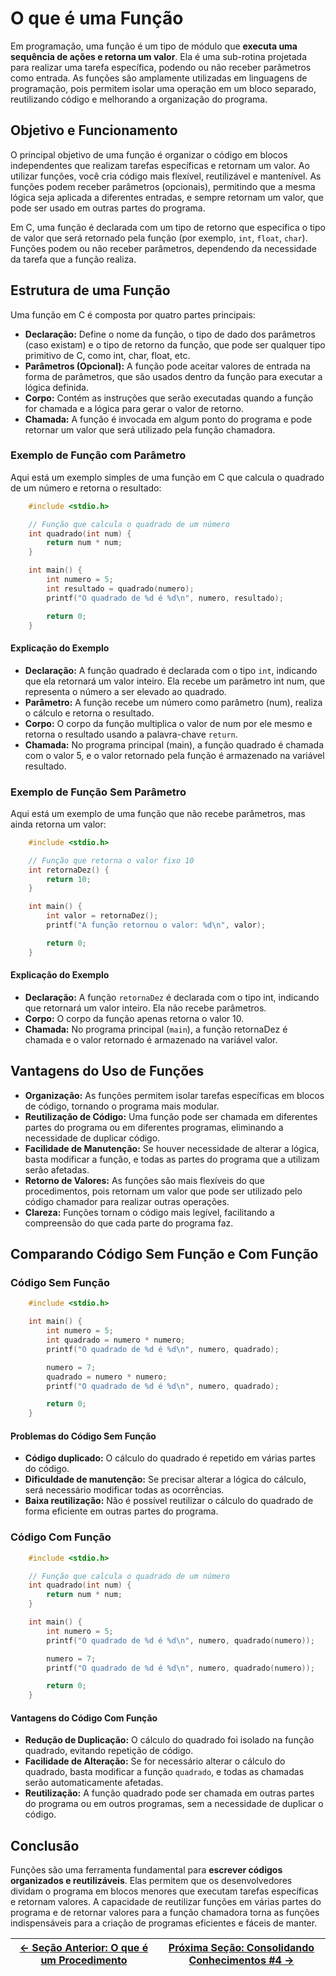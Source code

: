 # O que é uma Função

Em programação, uma função é um tipo de módulo que **executa uma sequência de ações e retorna um valor**. Ela é uma sub-rotina projetada para realizar uma tarefa específica, podendo ou não receber parâmetros como entrada. As funções são amplamente utilizadas em linguagens de programação, pois permitem isolar uma operação em um bloco separado, reutilizando código e melhorando a organização do programa.

## Objetivo e Funcionamento

O principal objetivo de uma função é organizar o código em blocos independentes que realizam tarefas específicas e retornam um valor. Ao utilizar funções, você cria código mais flexível, reutilizável e mantenível. As funções podem receber parâmetros (opcionais), permitindo que a mesma lógica seja aplicada a diferentes entradas, e sempre retornam um valor, que pode ser usado em outras partes do programa.

Em C, uma função é declarada com um tipo de retorno que especifica o tipo de valor que será retornado pela função (por exemplo, `int`, `float`, `char`). Funções podem ou não receber parâmetros, dependendo da necessidade da tarefa que a função realiza.

## Estrutura de uma Função

Uma função em C é composta por quatro partes principais:

-   **Declaração:** Define o nome da função, o tipo de dado dos parâmetros (caso existam) e o tipo de retorno da função, que pode ser qualquer tipo primitivo de C, como int, char, float, etc.
-   **Parâmetros (Opcional):** A função pode aceitar valores de entrada na forma de parâmetros, que são usados dentro da função para executar a lógica definida.
-   **Corpo:** Contém as instruções que serão executadas quando a função for chamada e a lógica para gerar o valor de retorno.
-   **Chamada:** A função é invocada em algum ponto do programa e pode retornar um valor que será utilizado pela função chamadora.

### Exemplo de Função com Parâmetro

Aqui está um exemplo simples de uma função em C que calcula o quadrado de um número e retorna o resultado:

```c
    #include <stdio.h>

    // Função que calcula o quadrado de um número
    int quadrado(int num) {
        return num * num;
    }

    int main() {
        int numero = 5;
        int resultado = quadrado(numero);
        printf("O quadrado de %d é %d\n", numero, resultado);

        return 0;
    }
```

#### Explicação do Exemplo

-   **Declaração:** A função quadrado é declarada com o tipo `int`, indicando que ela retornará um valor inteiro. Ela recebe um parâmetro int num, que representa o número a ser elevado ao quadrado.
-   **Parâmetro:** A função recebe um número como parâmetro (num), realiza o cálculo e retorna o resultado.
-   **Corpo:** O corpo da função multiplica o valor de num por ele mesmo e retorna o resultado usando a palavra-chave `return`.
-   **Chamada:** No programa principal (main), a função quadrado é chamada com o valor 5, e o valor retornado pela função é armazenado na variável resultado.

### Exemplo de Função Sem Parâmetro

Aqui está um exemplo de uma função que não recebe parâmetros, mas ainda retorna um valor:

```c
    #include <stdio.h>

    // Função que retorna o valor fixo 10
    int retornaDez() {
        return 10;
    }

    int main() {
        int valor = retornaDez();
        printf("A função retornou o valor: %d\n", valor);

        return 0;
    }
```

#### Explicação do Exemplo

-   **Declaração:** A função `retornaDez` é declarada com o tipo int, indicando que retornará um valor inteiro. Ela não recebe parâmetros.
-   **Corpo:** O corpo da função apenas retorna o valor 10.
-   **Chamada:** No programa principal (`main`), a função retornaDez é chamada e o valor retornado é armazenado na variável valor.

## Vantagens do Uso de Funções

-   **Organização:** As funções permitem isolar tarefas específicas em blocos de código, tornando o programa mais modular.  
-   **Reutilização de Código:** Uma função pode ser chamada em diferentes partes do programa ou em diferentes programas, eliminando a necessidade de duplicar código.
-   **Facilidade de Manutenção:** Se houver necessidade de alterar a lógica, basta modificar a função, e todas as partes do programa que a utilizam serão afetadas.
-   **Retorno de Valores:** As funções são mais flexíveis do que procedimentos, pois retornam um valor que pode ser utilizado pelo código chamador para realizar outras operações.
-   **Clareza:** Funções tornam o código mais legível, facilitando a compreensão do que cada parte do programa faz.

## Comparando Código Sem Função e Com Função

### Código Sem Função

```c
    #include <stdio.h>

    int main() {
        int numero = 5;
        int quadrado = numero * numero;
        printf("O quadrado de %d é %d\n", numero, quadrado);

        numero = 7;
        quadrado = numero * numero;
        printf("O quadrado de %d é %d\n", numero, quadrado);

        return 0;
    }
```

#### Problemas do Código Sem Função

-   **Código duplicado:** O cálculo do quadrado é repetido em várias partes do código.
-   **Dificuldade de manutenção:** Se precisar alterar a lógica do cálculo, será necessário modificar todas as ocorrências.
-   **Baixa reutilização:** Não é possível reutilizar o cálculo do quadrado de forma eficiente em outras partes do programa.

### Código Com Função

```c
    #include <stdio.h>

    // Função que calcula o quadrado de um número
    int quadrado(int num) {
        return num * num;
    }

    int main() {
        int numero = 5;
        printf("O quadrado de %d é %d\n", numero, quadrado(numero));

        numero = 7;
        printf("O quadrado de %d é %d\n", numero, quadrado(numero));

        return 0;
    }
```

#### Vantagens do Código Com Função

-   **Redução de Duplicação:** O cálculo do quadrado foi isolado na função quadrado, evitando repetição de código.
-   **Facilidade de Alteração:** Se for necessário alterar o cálculo do quadrado, basta modificar a função `quadrado`, e todas as chamadas serão automaticamente afetadas.
-   **Reutilização:** A função quadrado pode ser chamada em outras partes do programa ou em outros programas, sem a necessidade de duplicar o código.

## Conclusão

Funções são uma ferramenta fundamental para **escrever códigos organizados e reutilizáveis**. Elas permitem que os desenvolvedores dividam o programa em blocos menores que executam tarefas específicas e retornam valores. A capacidade de reutilizar funções em várias partes do programa e de retornar valores para a função chamadora torna as funções indispensáveis para a criação de programas eficientes e fáceis de manter.

| [← Seção Anterior: O que é um Procedimento](https://github.com/SpaceForDevelopment/Curso-Logica-Programacao/blob/main/materiais/06-modularizacao/06.02-procedimento.md) | [Próxima Seção: Consolidando Conhecimentos #4 →]() |
| ------------------------------------------------------------------------------------------------------------------------------------------------------------------------------ | ------------------------------------------ |
